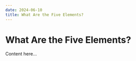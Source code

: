 ```yaml
---
date: 2024-06-10
title: What Are the Five Elements?
---
```


# What Are the Five Elements?

Content here...